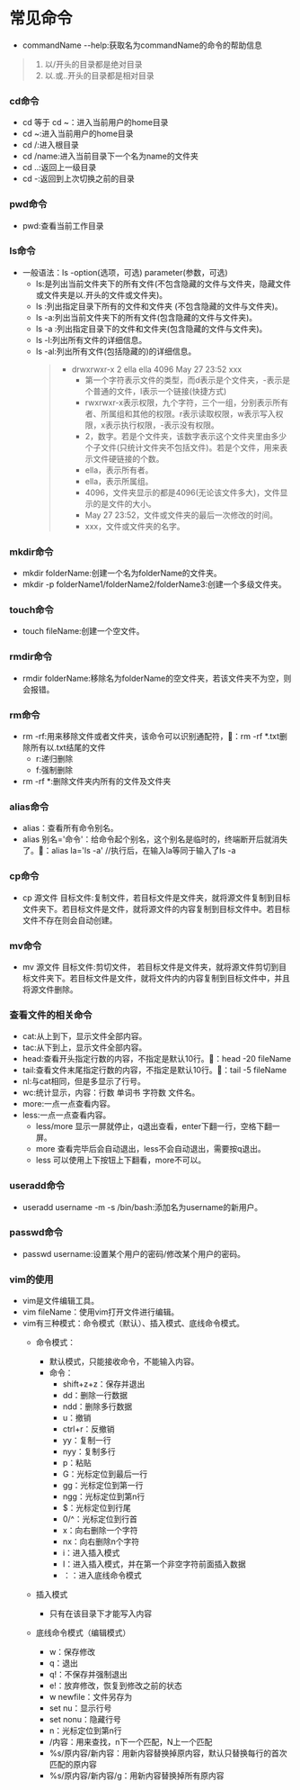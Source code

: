 # 常见命令
- commandName --help:获取名为commandName的命令的帮助信息
> 1. 以/开头的目录都是绝对目录
> 2. 以.或..开头的目录都是相对目录

### cd命令
- cd 等于 cd ~：进入当前用户的home目录
- cd ~:进入当前用户的home目录
- cd /:进入根目录
- cd /name:进入当前目录下一个名为name的文件夹
- cd ..:返回上一级目录
- cd -:返回到上次切换之前的目录

### pwd命令
- pwd:查看当前工作目录

### ls命令
- 一般语法：ls -option(选项，可选) parameter(参数，可选)
   - ls:是列出当前文件夹下的所有文件(不包含隐藏的文件与文件夹，隐藏文件或文件夹是以.开头的文件或文件夹)。
   - ls <path>:列出指定目录下所有的文件和文件夹 (不包含隐藏的文件与文件夹)。 
   - ls -a:列出当前文件夹下的所有文件(包含隐藏的文件与文件夹)。
   - ls -a <path>:列出指定目录下的文件和文件夹(包含隐藏的文件与文件夹)。 
   - ls -l:列出所有文件的详细信息。
   - ls -al:列出所有文件(包括隐藏的)的详细信息。
      > * drwxrwxr-x 2 ella ella 4096 May 27 23:52 xxx 
      >   - 第一个字符表示文件的类型，而d表示是个文件夹，-表示是个普通的文件，l表示一个链接(快捷方式)
      >   - rwxrwxr-x表示权限，九个字符，三个一组，分别表示所有者、所属组和其他的权限。r表示读取权限，w表示写入权限，x表示执行权限，-表示没有权限。
      >   - 2，数字。若是个文件夹，该数字表示这个文件夹里由多少个子文件(只统计文件夹不包括文件)。若是个文件，用来表示文件硬链接的个数。
      >   - ella，表示所有者。
      >   - ella，表示所属组。
      >   - 4096，文件夹显示的都是4096(无论该文件多大)，文件显示的是文件的大小。
      >   - May 27 23:52，文件或文件夹的最后一次修改的时间。
      >   - xxx，文件或文件夹的名字。 

### mkdir命令
- mkdir folderName:创建一个名为folderName的文件夹。
- mkdir -p folderName1/folderName2/folderName3:创建一个多级文件夹。

### touch命令
- touch fileName:创建一个空文件。

### rmdir命令
- rmdir folderName:移除名为folderName的空文件夹，若该文件夹不为空，则会报错。

### rm命令
- rm -rf:用来移除文件或者文件夹，该命令可以识别通配符，🌰：rm -rf \*.txt删除所有以.txt结尾的文件
   - r:递归删除
   - f:强制删除
- rm -rf \*:删除文件夹内所有的文件及文件夹

### alias命令
- alias：查看所有命令别名。
- alias 别名='命令'：给命令起个别名，这个别名是临时的，终端断开后就消失了。🌰：alias la='ls -a' //执行后，在输入la等同于输入了ls -a

### cp命令
- cp 源文件 目标文件:复制文件，若目标文件是文件夹，就将源文件复制到目标文件夹下。若目标文件是文件，就将源文件的内容复制到目标文件中。若目标文件不存在则会自动创建。

### mv命令
- mv 源文件 目标文件:剪切文件， 若目标文件是文件夹，就将源文件剪切到目标文件夹下。若目标文件是文件，就将文件内的内容复制到目标文件中，并且将源文件删除。

### 查看文件的相关命令
- cat:从上到下，显示文件全部内容。
- tac:从下到上，显示文件全部内容。
- head:查看开头指定行数的内容，不指定是默认10行。🌰：head -20 fileName
- tail:查看文件末尾指定行数的内容，不指定是默认10行。🌰：tail -5 fileName
- nl:与cat相同，但是多显示了行号。
- wc:统计显示，内容：行数 单词书 字符数 文件名。
- more:一点一点查看内容。
- less:一点一点查看内容。
   + less/more 显示一屏就停止，q退出查看，enter下翻一行，空格下翻一屏。
   + more 查看完毕后会自动退出，less不会自动退出，需要按q退出。
   + less 可以使用上下按钮上下翻看，more不可以。
   
### useradd命令
- useradd username -m -s /bin/bash:添加名为username的新用户。

### passwd命令
- passwd username:设置某个用户的密码/修改某个用户的密码。

### vim的使用
- vim是文件编辑工具。
- vim fileName：使用vim打开文件进行编辑。
- vim有三种模式：命令模式（默认）、插入模式、底线命令模式。
   + 命令模式：
      - 默认模式，只能接收命令，不能输入内容。
      - 命令：
         - shift+z+z：保存并退出
         - dd：删除一行数据
         - ndd：删除多行数据
         - u：撤销
         - ctrl+r：反撤销
         - yy：复制一行
         - nyy：复制多行
         - p：粘贴
         - G：光标定位到最后一行
         - gg：光标定位到第一行
         - ngg：光标定位到第n行
         - $：光标定位到行尾
         - 0/^：光标定位到行首
         - x：向右删除一个字符
         - nx：向右删除n个字符
         - i：进入插入模式
         - I：进入插入模式，并在第一个非空字符前面插入数据
         - ：：进入底线命令模式

   + 插入模式
      - 只有在该目录下才能写入内容
   
   + 底线命令模式（编辑模式）  
      - w：保存修改
      - q：退出
      - q!：不保存并强制退出
      - e!：放弃修改，恢复到修改之前的状态
      - w newfile：文件另存为
      - set nu：显示行号
      - set nonu：隐藏行号
      - n：光标定位到第n行
      - /内容：用来查找，n下一个匹配，N上一个匹配
      - %s/原内容/新内容：用新内容替换掉原内容，默认只替换每行的首次匹配的原内容
      - %s/原内容/新内容/g：用新内容替换掉所有原内容
      
      
      
      





